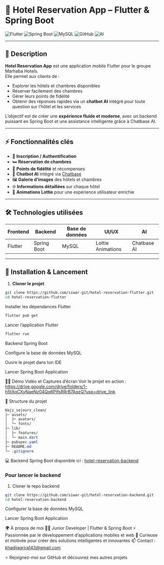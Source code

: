 
# 🏨 Hotel Reservation App – Flutter & Spring Boot

![Flutter](https://img.shields.io/badge/Flutter-02569B?style=for-the-badge&logo=flutter&logoColor=white)
![Spring Boot](https://img.shields.io/badge/Spring_Boot-6DB33F?style=for-the-badge&logo=spring&logoColor=white)
![MySQL](https://img.shields.io/badge/MySQL-4479A1?style=for-the-badge&logo=mysql&logoColor=white)
![GitHub](https://img.shields.io/badge/GitHub-181717?style=for-the-badge&logo=github&logoColor=white)
![AI](https://img.shields.io/badge/AI-FF6F61?style=for-the-badge)

---

## 🌟 Description
**Hotel Reservation App** est une application mobile Flutter pour le groupe Marhaba Hotels.  
Elle permet aux clients de :
- Explorer les hôtels et chambres disponibles  
- Réserver facilement des chambres  
- Gérer leurs points de fidélité  
- Obtenir des réponses rapides via un **chatbot AI** intégré pour toute question sur l’hôtel et les services  

L’objectif est de créer une **expérience fluide et moderne**, avec un backend puissant en Spring Boot et une assistance intelligente grâce à Chatbase AI.

---

## ⚡ Fonctionnalités clés
- 🔑 **Inscription / Authentification**  
- 🛏️ **Réservation de chambres**
- 🎁 **Points de fidélité** et récompenses  
- 🤖 **Chatbot AI** intégré via [Chatbase](https://www.chatbase.co)  
- 🖼️ **Galerie d’images** des hôtels et chambres  
- 🌐 **Informations détaillées** sur chaque hôtel  
- 🎨 **Animations Lottie** pour une expérience utilisateur enrichie  

---

## 🛠 Technologies utilisées
| Frontend | Backend | Base de données | UI/UX | AI |
|----------|---------|----------------|-------|----|
| Flutter  | Spring Boot | MySQL | Lottie Animations | Chatbase AI |

---


## 🚀 Installation & Lancement

1. **Cloner le projet**
```bash
git clone https://github.com/siwar-git/hotel-reservation-flutter.git
cd hotel-reservation-flutter
```
Installer les dépendances Flutter

```bash
flutter pub get
```
Lancer l’application Flutter

```bash
flutter run
```
Backend Spring Boot

Configure la base de données MySQL

Ouvre le projet dans ton IDE

Lancer Spring Boot Application

📸🎥 Démo Vidéo et Captures d’écran
Voir le projet en action :
https://drive.google.com/drive/folders/1-h5tXqCXyNaeNz04Qq6PIfsRRrB7AqzQ?usp=drive_link

📂 Structure du projet
```css
Hajz_sejours_clean/
├─ assets/
│  ├─ avatars/
│  └─ fonts/
├─ lib/
│  ├─ features/
│  └─ main.dart
├─ pubspec.yaml
├─ README.md
└─ .gitignore
```


💻 Backend Spring Boot disponible ici : [hotel-reservation-backend](https://github.com/siwar-git/hotel-reservation-backend)

### Pour lancer le backend
1. Cloner le repo backend
```bash
git clone https://github.com/siwar-git/hotel-reservation-backend.git
cd hotel-reservation-backend
```
Configurer la base de données MySQL

Lancer Spring Boot Application


🌍 À propos de moi
👩‍🎓 Junior Developer | Flutter & Spring Boot
⚡ Passionnée par le développement d’applications mobiles et web
🌟 Curieuse et motivée pour créer des solutions intelligentes et innovantes
📫 Contact : khadijagrira143@gmail.com

⭐ Rejoignez-moi sur GitHub et découvrez mes autres projets 

